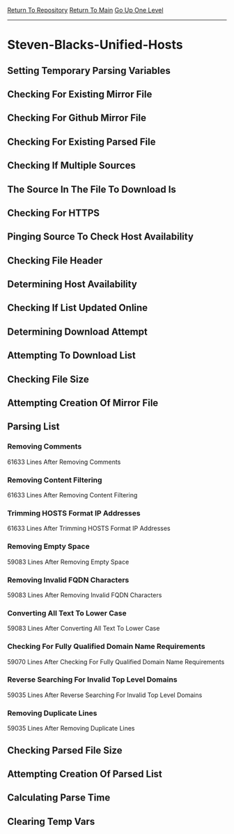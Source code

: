 [Return To Repository](https://github.com/deathbybandaid/piholeparser/)
[Return To Main](https://github.com/deathbybandaid/piholeparser/blob/master/RecentRunLogs/Mainlog.md)
[Go Up One Level](https://github.com/deathbybandaid/piholeparser/blob/master/RecentRunLogs/TopLevelScripts/30-Processing-External-Blacklists.md)
____________________________________
# Steven-Blacks-Unified-Hosts
## Setting Temporary Parsing Variables
## Checking For Existing Mirror File
## Checking For Github Mirror File
## Checking For Existing Parsed File
## Checking If Multiple Sources
## The Source In The File To Download Is
## Checking For HTTPS
## Pinging Source To Check Host Availability
## Checking File Header
## Determining Host Availability
## Checking If List Updated Online
## Determining Download Attempt
## Attempting To Download List
## Checking File Size
## Attempting Creation Of Mirror File
## Parsing List
### Removing Comments
61633 Lines After Removing Comments
### Removing Content Filtering
61633 Lines After Removing Content Filtering
### Trimming HOSTS Format IP Addresses
61633 Lines After Trimming HOSTS Format IP Addresses
### Removing Empty Space
59083 Lines After Removing Empty Space
### Removing Invalid FQDN Characters
59083 Lines After Removing Invalid FQDN Characters
### Converting All Text To Lower Case
59083 Lines After Converting All Text To Lower Case
### Checking For Fully Qualified Domain Name Requirements
59070 Lines After Checking For Fully Qualified Domain Name Requirements
### Reverse Searching For Invalid Top Level Domains
59035 Lines After Reverse Searching For Invalid Top Level Domains
### Removing Duplicate Lines
59035 Lines After Removing Duplicate Lines
## Checking Parsed File Size
## Attempting Creation Of Parsed List
## Calculating Parse Time
## Clearing Temp Vars
